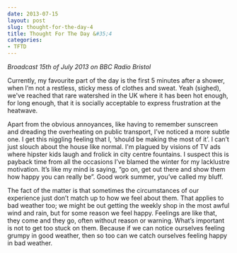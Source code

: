 ```yaml
---
date: 2013-07-15
layout: post
slug: thought-for-the-day-4
title: Thought For The Day &#35;4
categories:
- TFTD
---
```


*Broadcast 15th of July 2013 on BBC Radio Bristol*

Currently, my favourite part of the day is the first 5 minutes after a shower, when I’m not a restless, sticky mess of clothes and sweat. Yeah (sighed), we've reached that rare watershed in the UK where it has been hot enough, for long enough, that it is socially acceptable to express frustration at the heatwave.

Apart from the obvious annoyances, like having to remember sunscreen and dreading the overheating on public transport, I’ve noticed a more subtle one. I get this niggling feeling that I, ‘should be making the most of it’. I can’t just slouch about the house like normal. I'm plagued by visions of TV ads where hipster kids laugh and frolick in city centre fountains. I suspect this is payback time from all the occasions I’ve blamed the winter for my lacklustre motivation. It’s like my mind is saying, “go on, get out there and show them how happy you can really be”. Good work summer, you’ve called my bluff.

The fact of the matter is that sometimes the circumstances of our experience just don’t match up to how we feel about them. That applies to bad weather too; we might be out getting the weekly shop in the most awful wind and rain, but for some reason we feel happy. Feelings are like that, they come and they go, often without reason or warning. What’s important is not to get too stuck on them. Because if we can notice ourselves feeling grumpy in good weather, then so too can we catch ourselves feeling happy in bad weather.
